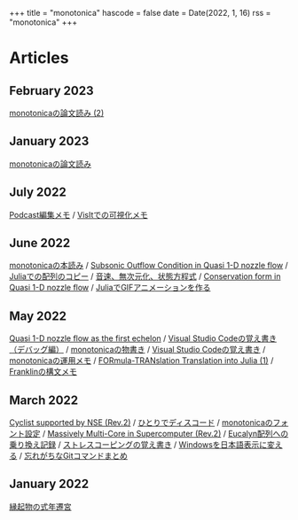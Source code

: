 +++
title = "monotonica"
hascode = false
date = Date(2022, 1, 16)
rss = "monotonica"
+++

# Articles

## February 2023

[monotonicaの論文読み (2)](pages/028_monotonica-paperread/)

## January 2023

[monotonicaの論文読み](pages/027_monotonica-rss/)

## July 2022

[Podcast編集メモ](pages/026_podcast-audio-processing/)
/
[VisItでの可視化メモ](pages/025_visualizaiton-using-visit/)

## June 2022

[monotonicaの本読み](pages/024_monotonica-library/)
/
[Subsonic Outflow Condition in Quasi 1-D nozzle flow](/pages/023_quasi1d-nozzle-flow3/)
/
[Juliaでの配列のコピー](/pages/022_copy-arrays-in-Julia/)
/
[音速、無次元化、状態方程式](/pages/021_a-nondim-prhort/)
/
[Conservation form in Quasi 1-D nozzle flow](/pages/020_quasi1d-nozzle-flow2/)
/
[JuliaでGIFアニメーションを作る](/pages/019_gif-animation-by-Julia/)

## May 2022

[Quasi 1-D nozzle flow as the first echelon](/pages/018_quasi1d-nozzle-flow1/)
/
[Visual Studio Codeの覚え書き（デバッグ編）](/pages/017_howto-vscode-debug/)
/
[monotonicaの物書き](/pages/015_architectural-decision-records/)
/
[Visual Studio Codeの覚え書き](/pages/014_howto-vscode/)
/
[monotonicaの運用メモ](/pages/013_monotonica-in-gardenia/)
/
[FORmula-TRANslation Translation into Julia (1)](/pages/012_formula-translation-translation-into-julia1/)
/
[Franklinの構文メモ](/pages/011_franklin-syntax/)

## March 2022

[Cyclist supported by NSE (Rev.2)](/pages/010_cyclist-supported-by-nse/)
/
[ひとりでディスコード](/pages/009_lonely-discord/)
/
[monotonicaのフォント設定](/pages/008_changing-font-in-monotonica/)
/
[Massively Multi-Core in Supercomputer (Rev.2)](/pages/007_massively-multi-core-in-supercomputer/)
/
[Eucalyn配列への乗り換え記録](/pages/003_eucalyn-keyboard-layout/)
/
[ストレスコーピングの覚え書き](/pages/002_stress-coping/)
/
[Windowsを日本語表示に変える](/pages/006_windows-language-setting/)
/
[忘れがちなGitコマンドまとめ](/pages/004_git-command-reminder/)

## January 2022

[縁起物の式年遷宮](/pages/001_engimono-migration/)
